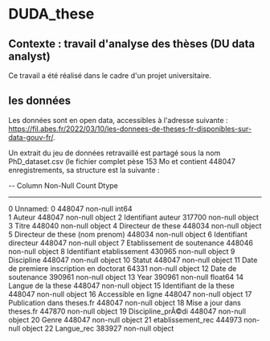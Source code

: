 # DUDA_these
## Contexte : travail d'analyse des thèses (DU data analyst)
Ce travail a été réalisé dans le cadre d'un projet universitaire. 

## les données
Les données sont en open data, accessibles à l'adresse suivante : https://fil.abes.fr/2022/03/10/les-donnees-de-theses-fr-disponibles-sur-data-gouv-fr/.

Un extrait du jeu de données retravaillé est partagé sous la nom PhD_dataset.csv (le fichier complet pèse 153 Mo et contient 448047 enregistrements, sa structure est la suivante : 

--   Column                                    Non-Null Count   Dtype  
---  ------                                    --------------   -----  
 0   Unnamed: 0                                448047 non-null  int64  
 1   Auteur                                    448047 non-null  object 
 2   Identifiant auteur                        317700 non-null  object 
 3   Titre                                     448040 non-null  object 
 4   Directeur de these                        448034 non-null  object 
 5   Directeur de these (nom prenom)           448034 non-null  object 
 6   Identifiant directeur                     448047 non-null  object 
 7   Etablissement de soutenance               448046 non-null  object 
 8   Identifiant etablissement                 430965 non-null  object 
 9   Discipline                                448047 non-null  object 
 10  Statut                                    448047 non-null  object 
 11  Date de premiere inscription en doctorat  64331 non-null   object 
 12  Date de soutenance                        390961 non-null  object 
 13  Year                                      390961 non-null  float64
 14  Langue de la these                        448047 non-null  object 
 15  Identifiant de la these                   448047 non-null  object 
 16  Accessible en ligne                       448047 non-null  object 
 17  Publication dans theses.fr                448047 non-null  object 
 18  Mise a jour dans theses.fr                447870 non-null  object 
 19  Discipline_prÃ©di                         448047 non-null  object 
 20  Genre                                     448047 non-null  object 
 21  etablissement_rec                         444973 non-null  object 
 22  Langue_rec                                383927 non-null  object 
